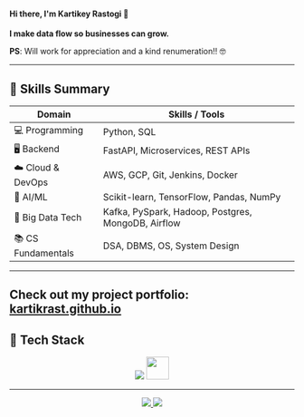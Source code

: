 #### Hi there, I'm Kartikey Rastogi 👋

**I make data flow so businesses can grow.**

**PS**: Will work for appreciation and a kind renumeration!! 🤓

---

## 🧠 Skills Summary

| Domain              | Skills / Tools                                           |
|---------------------|----------------------------------------------------------|
| 💻 Programming       | Python, SQL                                             |
| 🖥️ Backend           | FastAPI, Microservices, REST APIs                       |
| ☁️ Cloud & DevOps    | AWS, GCP, Git, Jenkins, Docker                          |
| 🧠 AI/ML             | Scikit-learn, TensorFlow, Pandas, NumPy                 |
| 💱 Big Data Tech     | Kafka, PySpark, Hadoop, Postgres, MongoDB, Airflow      |
| 📚 CS Fundamentals   | DSA, DBMS, OS, System Design                            |

---

**Check out my project portfolio:** [kartikrast.github.io](https://kartikrast.github.io/)
---

## 🧰 Tech Stack

<p align="center">
  <img src="https://skillicons.dev/icons?i=python,postgresql,mongodb,redis,fastapi,aws,gcp,tensorflow,kafka,docker,git,github,vscode,ubuntu&theme=dark" />
  <img src="https://cdn.jsdelivr.net/gh/homarr-labs/dashboard-icons/svg/apache-airflow.svg" height="40" />
</p>

---
<p align="center">
  <a href="mailto:kartik.keyrast@gmail.com">
    <img src="https://img.shields.io/badge/Gmail-Email-red?style=for-the-badge&logo=gmail" />
  </a>
  <a href="https://www.linkedin.com/in/kartikeyrastogi162/">
    <img src="https://img.shields.io/badge/LinkedIn-Gopal-blue?style=for-the-badge&logo=linkedin" />
  </a>
</p>
